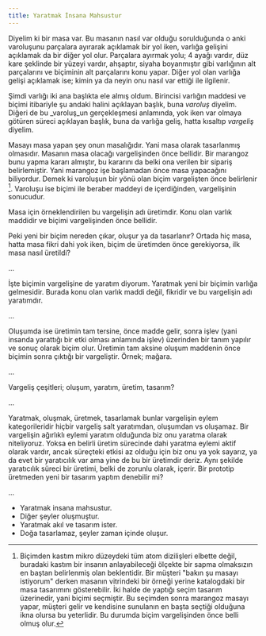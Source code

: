 ```yaml
---
title: Yaratmak İnsana Mahsustur
---
```


Diyelim ki bir masa var. Bu masanın nasıl var olduğu sorulduğunda o anki
varoluşunu parçalara ayırarak açıklamak bir yol iken, varlığa gelişini
açıklamak da bir diğer yol olur. Parçalara ayırmak yolu; 4 ayağı vardır, düz
kare şeklinde bir yüzeyi vardır, ahşaptır, siyaha boyanmıştır gibi varlığının
alt parçalarını ve biçiminin alt parçalarını konu yapar. Diğer yol olan varlığa
gelişi açıklamak ise; kimin ya da neyin onu nasıl var ettiği ile ilgilenir.

Şimdi varlığı iki ana başlıkta ele almış oldum. Birincisi varlığın maddesi ve
biçimi itibariyle şu andaki halini açıklayan başlık, buna _varoluş_ diyelim.
Diğeri de bu _varoluş_un gerçekleşmesi anlamında, yok iken var olmaya götüren
süreci açıklayan başlık, buna da varlığa geliş, hatta kısaltıp _vargeliş_ diyelim.

Masayı masa yapan şey onun masalığıdır. Yani masa olarak tasarlanmış olmasıdır.
Masanın masa olacağı vargelişinden önce bellidir. Bir marangoz bunu yapma
kararı almıştır, bu kararını da belki ona verilen bir sipariş belirlemiştir.
Yani marangoz işe başlamadan önce masa yapacağını biliyordur. Demek ki
varoluşun bir yönü olan biçim vargelişten önce belirlenir [^1]. Varoluşu ise
biçimi ile beraber maddeyi de içerdiğinden, vargelişinin sonucudur.

Masa için örneklendirilen bu vargelişin adı üretimdir. Konu olan varlık
maddidir ve biçimi vargelişinden önce bellidir.

Peki yeni bir biçim nereden çıkar, oluşur ya da tasarlanır? Ortada hiç masa,
hatta masa fikri dahi yok iken, biçim de üretimden önce gerekiyorsa, ilk masa
nasıl üretildi?

...

İşte biçimin vargelişine de yaratım diyorum. Yaratmak yeni bir biçimin varlığa
gelmesidir. Burada konu olan varlık maddi değil, fikridir ve bu vargelişin adı
yaratımdır.

...

Oluşumda ise üretimin tam tersine, önce madde gelir, sonra işlev (yani insanda
yarattığı bir etki olması anlamında işlev) üzerinden bir tanım yapılır ve sonuç
olarak biçim olur. Üretimin tam aksine oluşum maddenin önce biçimin sonra
çıktığı bir vargeliştir. Örnek; mağara.

...

Vargeliş çeşitleri; oluşum, yaratım, üretim, tasarım?

...

Yaratmak, oluşmak, üretmek, tasarlamak bunlar vargelişin eylem kategorileridir
hiçbir vargeliş salt yaratımdan, oluşumdan vs oluşamaz. Bir vargelişin
ağırlıklı eylemi yaratım olduğunda biz onu yaratma olarak niteliyoruz. Yoksa en
belirli üretim sürecinde dahi yaratma eylemi aktif olarak vardır, ancak
süreçteki etkisi az olduğu için biz onu ya yok sayarız, ya da evet bir
yaratıcılık var ama yine de bu bir üretimdir deriz. Aynı şekilde yaratıcılık
süreci bir üretimi, belki de zorunlu olarak, içerir. Bir prototip üretmeden
yeni bir tasarım yaptım denebilir mi?

...

- Yaratmak insana mahsustur.
- Diğer şeyler oluşmuştur.
- Yaratmak akıl ve tasarım ister.
- Doğa tasarlamaz, şeyler zaman içinde oluşur.

[^1]: Biçimden kastım mikro düzeydeki tüm atom dizilişleri elbette değil,
  buradaki kastım bir insanın anlayabileceği ölçekte bir sapma olmaksızın en
  baştan belirlenmiş olan beklentidir. Bir müşteri "bakın şu masayı istiyorum"
  derken masanın vitrindeki bir örneği yerine katalogdaki bir masa tasarımını
  gösterebilir. İki halde de yaptığı seçim tasarım üzerinedir, yani biçimi
  seçmiştir. Bu seçimden sonra marangoz masayı yapar, müşteri gelir ve
  kendisine sunulanın en başta seçtiği olduğuna ikna olursa bu yeterlidir. Bu
  durumda biçim vargelişinden önce belli olmuş olur.
